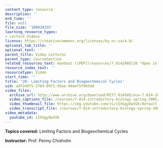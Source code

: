 ```yaml
---
content_type: resource
description: ''
end_time: ''
file: null
file_size: '109834335'
learning_resource_types:
- Lecture Videos
license: https://creativecommons.org/licenses/by-nc-sa/4.0/
optional_tab_title: ''
optional_text: ''
parent_title: Video Lectures
parent_type: CourseSection
related_resources_text: Handout ([PDF](resources/7_0142005l20 "Open in a new window."))
resource_index_text: ''
resourcetype: Video
start_time: ''
title: '20: Limiting Factors and Biogeochemical Cycles'
uid: adf24975-2704-0971-56ae-94eef5f963dd
video_files:
  archive_url: http://www.archive.org/download/MIT7.014S05/ocw-7.014-20-30mar05-220k.mp4
  video_captions_file: /courses/7-014-introductory-biology-spring-2005/7bd44b1ef94b53f087003d686da4db39_zIXGgyOwtUk.vtt
  video_thumbnail_file: https://img.youtube.com/vi/zIXGgyOwtUk/default.jpg
  video_transcript_file: /courses/7-014-introductory-biology-spring-2005/912adf2245e06a41f08d30a09108ac41_zIXGgyOwtUk.pdf
video_metadata:
  youtube_id: zIXGgyOwtUk
---
```


**Topics covered:** Limiting Factors and Biogeochemical Cycles  
  
**Instructor:** Prof. Penny Chisholm


